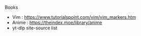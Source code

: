 Books 

- Vim   : https://www.tutorialspoint.com/vim/vim_markers.htm
- Anime : https://theindex.moe/library/anime
- yt-dlp site-source list

